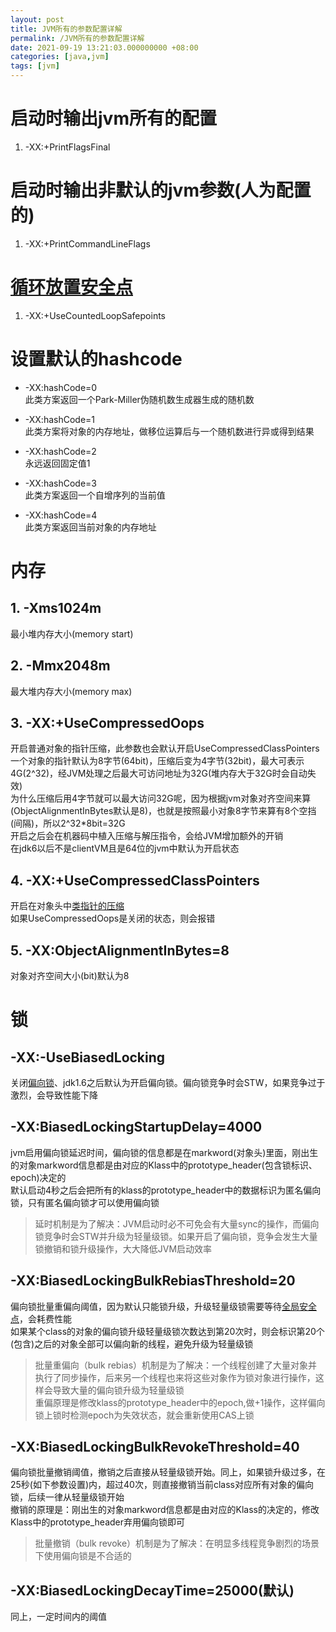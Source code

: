 ```yaml
---
layout: post
title: JVM所有的参数配置详解
permalink: /JVM所有的参数配置详解
date: 2021-09-19 13:21:03.000000000 +08:00
categories: [java,jvm]
tags: [jvm]
---
```

# 启动时输出jvm所有的配置
1. -XX:+PrintFlagsFinal

# 启动时输出非默认的jvm参数(人为配置的)
1. -XX:+PrintCommandLineFlags

# [循环放置安全点](/java安全点safePoint以及JIT#安全点都有哪些呢)  
1. -XX:+UseCountedLoopSafepoints

# 设置默认的hashcode  

* -XX:hashCode=0  
  此类方案返回一个Park-Miller伪随机数生成器生成的随机数
  
* -XX:hashCode=1  
  此类方案将对象的内存地址，做移位运算后与一个随机数进行异或得到结果

* -XX:hashCode=2   
  永远返回固定值1
    
* -XX:hashCode=3  
  此类方案返回一个自增序列的当前值  
  
* -XX:hashCode=4  
  此类方案返回当前对象的内存地址  

# 内存
## 1. -Xms1024m  
   最小堆内存大小(memory start)

## 2. -Mmx2048m  
   最大堆内存大小(memory max)
   
## 3. -XX:+UseCompressedOops  
   开启普通对象的指针压缩，此参数也会默认开启UseCompressedClassPointers  
   一个对象的指针默认为8字节(64bit)，压缩后变为4字节(32bit)，最大可表示4G(2^32)，经JVM处理之后最大可访问地址为32G(堆内存大于32G时会自动失效)  
   为什么压缩后用4字节就可以最大访问32G呢，因为根据jvm对象对齐空间来算(ObjectAlignmentInBytes默认是8)，也就是按照最小对象8字节来算有8个空挡(间隔)，所以2^32*8bit=32G  
   开启之后会在机器码中植入压缩与解压指令，会给JVM增加额外的开销  
   在jdk6以后不是clientVM且是64位的jvm中默认为开启状态  
   
## 4. -XX:+UseCompressedClassPointers  
   开启在对象头中[类指针的压缩](/java内存模型和GC#1-对象头)  
   如果UseCompressedOops是关闭的状态，则会报错  
   
## 5. -XX:ObjectAlignmentInBytes=8  
   对象对齐空间大小(bit)默认为8

# 锁

## -XX:-UseBiasedLocking  
  关闭[偏向锁](/java内存模型和GC#偏向锁)、jdk1.6之后默认为开启偏向锁。偏向锁竞争时会STW，如果竞争过于激烈，会导致性能下降  
   
## -XX:BiasedLockingStartupDelay=4000  
  jvm启用偏向锁延迟时间，偏向锁的信息都是在markword(对象头)里面，刚出生的对象markword信息都是由对应的Klass中的prototype_header(包含锁标识、epoch)决定的  
  默认启动4秒之后会把所有的klass的prototype_header中的数据标识为匿名偏向锁，只有匿名偏向锁才可以使用偏向锁  
  > 延时机制是为了解决：JVM启动时必不可免会有大量sync的操作，而偏向锁竞争时会STW并升级为轻量级锁。如果开启了偏向锁，竞争会发生大量锁撤销和锁升级操作，大大降低JVM启动效率  
   
## -XX:BiasedLockingBulkRebiasThreshold=20  
  偏向锁批量重偏向阈值，因为默认只能锁升级，升级轻量级锁需要等待[全局安全点](/java安全点safePoint以及JIT#safepoint)，会耗费性能  
  如果某个class的对象的偏向锁升级轻量级锁次数达到第20次时，则会标识第20个(包含)之后的对象全部可以偏向新的线程，避免升级为轻量级锁  
  > 批量重偏向（bulk rebias）机制是为了解决：一个线程创建了大量对象并执行了同步操作，后来另一个线程也来将这些对象作为锁对象进行操作，这样会导致大量的偏向锁升级为轻量级锁  
  > 重偏原理是修改klass的prototype_header中的epoch,做+1操作，这样偏向锁上锁时检测epoch为失效状态，就会重新使用CAS上锁  
  
## -XX:BiasedLockingBulkRevokeThreshold=40  
  偏向锁批量撤销阈值，撤销之后直接从轻量级锁开始。同上，如果锁升级过多，在25秒(如下参数设置)内，超过40次，则直接撤销当前class对应所有对象的偏向锁，后续一律从轻量级锁开始  
  撤销的原理是：刚出生的对象markword信息都是由对应的Klass的决定的，修改Klass中的prototype_header弃用偏向锁即可  
  > 批量撤销（bulk revoke）机制是为了解决：在明显多线程竞争剧烈的场景下使用偏向锁是不合适的  
   
## -XX:BiasedLockingDecayTime=25000(默认)  
  同上，一定时间内的阈值  